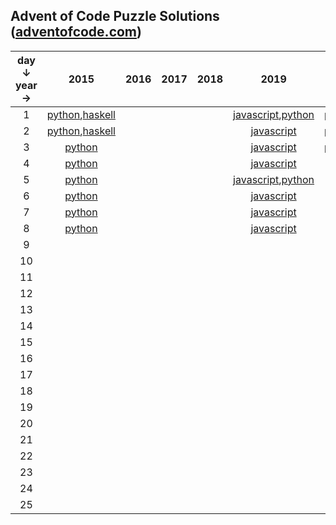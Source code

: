 ## Advent of Code Puzzle Solutions ([adventofcode.com](https://adventofcode.com))
|day ↓ year → |2015|2016|2017|2018|2019|2020|
|:--------------:|:-------:|:-------:|:-------:|:-------:|:-------:|:-------:|
|1|[python](https://www.github.com/sequentialchaos/advent-of-code/tree/master/2015/python/day01.py),[haskell](https://www.github.com/sequentialchaos/advent-of-code/tree/master/2015/haskell/Day01.hs)||||[javascript](https://www.github.com/sequentialchaos/advent-of-code/tree/master/2019/javascript/day01/solution.js),[python](https://www.github.com/sequentialchaos/advent-of-code/tree/master/2019/python/day01.py)|[python](https://www.github.com/sequentialchaos/advent-of-code/tree/master/2020/python/day01.py),[haskell](https://www.github.com/sequentialchaos/advent-of-code/tree/master/2020/haskell/Day01.hs)|
|2|[python](https://www.github.com/sequentialchaos/advent-of-code/tree/master/2015/python/day02.py),[haskell](https://www.github.com/sequentialchaos/advent-of-code/tree/master/2015/haskell/Day02.hs)||||[javascript](https://www.github.com/sequentialchaos/advent-of-code/tree/master/2019/javascript/day02/solution.js)|[python](https://www.github.com/sequentialchaos/advent-of-code/tree/master/2020/python/day02.py),[haskell](https://www.github.com/sequentialchaos/advent-of-code/tree/master/2020/haskell/Day02.hs)|
|3|[python](https://www.github.com/sequentialchaos/advent-of-code/tree/master/2015/python/day03.py)||||[javascript](https://www.github.com/sequentialchaos/advent-of-code/tree/master/2019/javascript/day03/solution.js)|[python](https://www.github.com/sequentialchaos/advent-of-code/tree/master/2020/python/day03.py),[haskell](https://www.github.com/sequentialchaos/advent-of-code/tree/master/2020/haskell/Day03.hs)|
|4|[python](https://www.github.com/sequentialchaos/advent-of-code/tree/master/2015/python/day04.py)||||[javascript](https://www.github.com/sequentialchaos/advent-of-code/tree/master/2019/javascript/day04/solution.js)|[python](https://www.github.com/sequentialchaos/advent-of-code/tree/master/2020/python/day04.py)|
|5|[python](https://www.github.com/sequentialchaos/advent-of-code/tree/master/2015/python/day05.py)||||[javascript](https://www.github.com/sequentialchaos/advent-of-code/tree/master/2019/javascript/day05/solution.js),[python](https://www.github.com/sequentialchaos/advent-of-code/tree/master/2019/python/day05.py)|[python](https://www.github.com/sequentialchaos/advent-of-code/tree/master/2020/python/day05.py)|
|6|[python](https://www.github.com/sequentialchaos/advent-of-code/tree/master/2015/python/day06.py)||||[javascript](https://www.github.com/sequentialchaos/advent-of-code/tree/master/2019/javascript/day06/solution.js)|[python](https://www.github.com/sequentialchaos/advent-of-code/tree/master/2020/python/day06.py)|
|7|[python](https://www.github.com/sequentialchaos/advent-of-code/tree/master/2015/python/day07.py)||||[javascript](https://www.github.com/sequentialchaos/advent-of-code/tree/master/2019/javascript/day07/solution.js)|[python](https://www.github.com/sequentialchaos/advent-of-code/tree/master/2020/python/day07.py)|
|8|[python](https://www.github.com/sequentialchaos/advent-of-code/tree/master/2015/python/day08.py)||||[javascript](https://www.github.com/sequentialchaos/advent-of-code/tree/master/2019/javascript/day08/solution.js)|[python](https://www.github.com/sequentialchaos/advent-of-code/tree/master/2020/python/day08.py)|
|9||||||[python](https://www.github.com/sequentialchaos/advent-of-code/tree/master/2020/python/day09.py)|
|10||||||[python](https://www.github.com/sequentialchaos/advent-of-code/tree/master/2020/python/day10.py)|
|11||||||[python](https://www.github.com/sequentialchaos/advent-of-code/tree/master/2020/python/day11.py)|
|12||||||[python](https://www.github.com/sequentialchaos/advent-of-code/tree/master/2020/python/day12.py)|
|13||||||[python](https://www.github.com/sequentialchaos/advent-of-code/tree/master/2020/python/day13.py)|
|14||||||[python](https://www.github.com/sequentialchaos/advent-of-code/tree/master/2020/python/day14.py)|
|15|||||||
|16|||||||
|17|||||||
|18|||||||
|19|||||||
|20|||||||
|21|||||||
|22|||||||
|23|||||||
|24|||||||
|25|||||||
